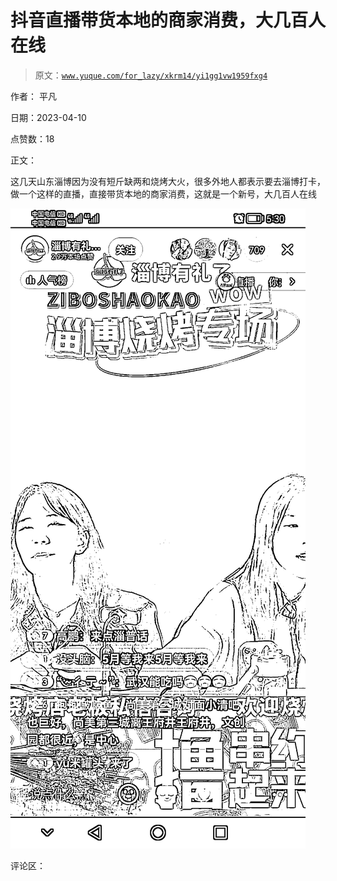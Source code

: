# 抖音直播带货本地的商家消费，大几百人在线

> 原文：[`www.yuque.com/for_lazy/xkrm14/yi1gg1vw1959fxg4`](https://www.yuque.com/for_lazy/xkrm14/yi1gg1vw1959fxg4)

作者： 平凡

日期：2023-04-10

点赞数：18

正文：

这几天山东淄博因为没有短斤缺两和烧烤大火，很多外地人都表示要去淄博打卡，做一个这样的直播，直接带货本地的商家消费，这就是一个新号，大几百人在线

![](img/ebf34a3f22795205929e1830bbfe83c9.png)

评论区：

